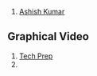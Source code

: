 1. [Ashish Kumar](https://www.youtube.com/watch?v=QV2MckMDDK4&t=19s)





## Graphical Video
1. [Tech Prep](https://www.youtube.com/@TechPrepYT/videos)
2. 